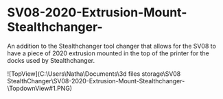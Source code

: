 # SV08-2020-Extrusion-Mount-Stealthchanger-
An addition to the Stealthchanger tool changer that allows for the SV08 to have a piece of 2020 extrusion mounted in the top of the printer for the docks used by Stealthchanger.

![TopView](C:\Users\Natha\Documents\3d files storage\SV08 StealthChanger\SV08-2020-Extrusion-Mount-Stealthchanger-\TopdownView#1.PNG)